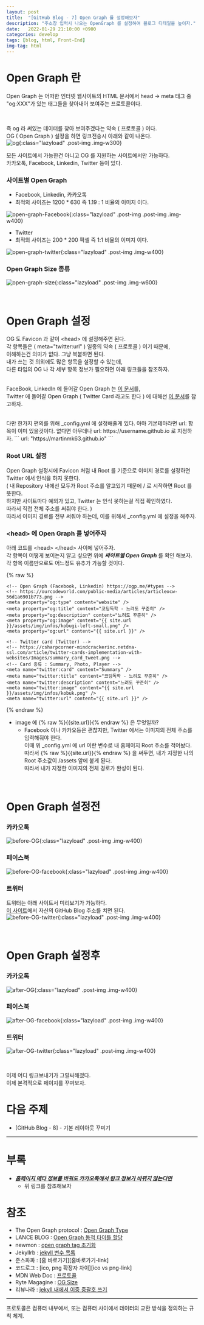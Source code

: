 ```yaml
---
layout: post
title:  "[GitHub Blog - 7] Open Graph 를 설정해보자"
description: "주소창 입력시 나오는 OpenGraph 를 설정하여 블로그 디테일을 높이자."
date:   2022-01-29 21:10:00 +0900
categories: develop
tags: [blog, html, Front-End]
img-tag: html
---
```


# Open Graph 란
Open Graph 는 어떠한 인터넷 웹사이트의 HTML 문서에서 head -> meta 태그 중   
"og:XXX"가 있는 태그들을 찾아내어 보여주는 <span class="tooltip" id="id-1">프로토콜</span>이다.  

<br>

즉 og 라 써있는 데이터를 찾아 보여주겠다는 약속 ( 프로토콜 ) 이다.  
OG ( Open Graph ) 설정을 하면 링크전송시 아래와 같이 나온다.  
![og](/assets/img/post-img/favicon/og.png){:class="lazyload" .post-img .img-w300}    

모든 사이트에서 가능한건 아니고 OG 를 지원하는 사이트에서만 가능하다.  
카카오톡, Facebook, Linkedin, Twitter 등이 있다.  


### 사이트별 Open Graph  
- Facebook, Linkedin, 카카오톡
- 최적의 사이즈는 1200 * 630 즉 1.19 : 1 비율의 이미지 이다.  

![open-graph-Facebook](https://ourcodeworld.com/public-media/articles/articleocw-56d1a6901b773.png){:class="lazyload" .post-img .post-img .img-w400}      



- Twitter   
- 최적의 사이즈는 200 * 200 픽셀 즉 1:1 비율의 이미지 이다.  

![open-graph-twitter](https://csharpcorner-mindcrackerinc.netdna-ssl.com/article/twitter-cards-implementation-with-websites/Images/summary_card_tweet.png){:class="lazyload" .post-img .img-w400}    
   


###  Open Graph Size 종류
![open-graph-size](https://en.ryte.com/magazine/wp-content/uploads/2020/03/og-image-size-guide.png "오픈 그래프 사이즈 - https://en.ryte.com/magazine/open-grap"){:class="lazyload" .post-img .img-w600}     
  
 

<br>

# Open Graph 설정
OG 도 Favicon 과 같이 \<head> 에 설정해주면 된다.  
각 항목들은 ( meta="twitter:url" ) 일종의 약속 ( 프로토콜 ) 이기 때문에,  
이해하는건 의미가 없다. 그냥 복붙하면 된다.   
내가 쓰는 것 의외에도 많은 항목을 설정할 수 있는데,  
다른 타입의 OG 나 각 세부 항목 정보가 필요하면 아래 링크들을 참조하자.    
<br>

FaceBook, LinkedIn 에 들어갈 Open Graph 는 [이 문서][og-link]를,   
Twitter 에 들어갈 Open Graph ( Twitter Card 라고도 한다 ) 에 대해선 [이 문서][twitter-card-link]를 참고하자.   

<br>
다만 한가지 편의를 위해 _config.yml 에 설정해줄게 있다.  
아마 기본테마라면 url: 항목이 이미 있을것이다.    
없다면 아무데나 url: https://username.github.io 로 지정하자.  
```
url: "https://martinmk63.github.io"
```


### Root URL 설정
Open Graph 설정시에 Favicon 처럼 내 Root 를 기준으로 이미지 경로를 설정하면   
Twitter 에서 인식을 하지 못한다.    
( 내 Repository 내에선 모두가 Root 주소를 알고있기 때문에 / 로 시작하면 Root 를 뜻한다.   
하지만 사이트마다 예외가 있고, Twitter 는 인식 못하는걸 직접 확인하였다.  
따라서 직접 전체 주소를 써줘야 한다. )  
따라서 이미지 경로를 전부 써줘야 하는데, 이를 위해서 _config.yml 에 설정을 해주자.  


### \<head> 에 Open Graph 를 넣어주자  
아래 코드를 \<head> \</head> 사이에 넣어주자.  
각 항목이 어떻게 보이는지 알고 싶으면 위에 ***싸이트별 Open Graph*** 를 확인 해보자.  
각 항목 이름만으로도 어느정도 유추가 가능할 것이다.  

{% raw %}  
```
<!-- Open Graph (Facebook, Linkedin) https://ogp.me/#types -->
<!-- https://ourcodeworld.com/public-media/articles/articleocw-56d1a6901b773.png -->
<meta property="og:type" content="website" />
<meta property="og:title" content="코딩독학 - 느려도 꾸준히" /> 
<meta property="og:description" content="느려도 꾸준히" />
<meta property="og:image" content="{{ site.url }}/assets/img/infos/kobugi-left-small.png" />
<meta property="og:url" content="{{ site.url }}" />

<!-- Twitter card (Twitter) -->
<!-- https://csharpcorner-mindcrackerinc.netdna-ssl.com/article/twitter-cards-implementation-with-websites/Images/summary_card_tweet.png -->
<!-- Card 종류 : Summary, Photo, Player -->
<meta name="twitter:card" content="Summary" />    
<meta name="twitter:title" content="코딩독학 - 느려도 꾸준히" /> 
<meta name="twitter:description" content="느려도 꾸준히" />
<meta name="twitter:image" content="{{ site.url }}/assets/img/infos/kobuk.png" />
<meta name="twitter:url" content="{{ site.url }}" />
```  
{% endraw %}  


- image 에 {% raw %}{{site.url}}{% endraw %}  은 무엇일까?
    - Facebook 이나 카카오등은 괜찮지만, Twitter 에서는 이미지의 전체 주소를 입력해줘야 한다.  
    이때 위 _config.yml 에 url 이란 변수로 내 홈페이지 Root 주소를 적어놨다.  
    따라서 {% raw %}{{site.url}}{% endraw %} 을 써두면, 내가 지정한 나의 Root 주소값이 /assets 앞에 붙게 된다.  
    따라서 내가 지정한 이미지의 전체 경로가 완성이 된다.  
  
<br>

# Open Graph 설정전

### 카카오톡
![before-OG](/assets/img/post-img/open-graph/before-OG.png){:class="lazyload" .post-img .img-w400}   

### 페이스북
![before-OG-facebook](/assets/img/post-img/open-graph/before-og-facebook.png){:class="lazyload" .post-img .img-w400}    

### 트위터
트위터는 아래 사이트서 미리보기가 가능하다.   
[이 사이트][twitter-card-val-link]에서 자신의 GitHub Blog 주소를 치면 된다.  
![before-OG-twitter](/assets/img/post-img/open-graph/before-og-twitter.png){:class="lazyload" .post-img .img-w400}  

  
<br>

# Open Graph 설정후  

### 카카오톡
![after-OG](/assets/img/post-img/open-graph/after-OG.png){:class="lazyload" .post-img .img-w400}    

### 페이스북
![after-OG-facebook](/assets/img/post-img/open-graph/after-og-facebook.png){:class="lazyload" .post-img .img-w400}     

### 트위터
![after-OG-twitter](/assets/img/post-img/open-graph/after-og-twitter.png){:class="lazyload" .post-img .img-w400}  

<br>

이제 어디 링크보내기가 그럴싸해졌다.  
이제 본격적으로 페이지를 꾸며보자.  

# 다음 주제
- [GitHub Blog - 8] - 기본 레이아웃 꾸미기

<hr>

# 부록 
- ***[홈페이지 메타 정보를 바꿔도 카카오톡에서 링크 정보가 바뀌지 않는다면][og-초기화-link]***
    - 위 링크를 참조해보자 


# 참조
- The Open Graph protocol : [Open Graph Type][og-link]
- LANCE BLOG : [Open Graph 동적 타이틀 할당][og-동적타이틀-link]
- newmon : [open graph tag 초기화][og-초기화-link]
- Jekyllrb : [jekyll 변수 목록][jekyll-변수-link]
- 준스파파 : [홈 바로가기][홈바로가기-link]
- 코드로그 : [ico, png 확장자 차이][ico vs png-link]
- MDN Web Doc : [프로토콜][protocol-link]
- Ryte Magagine : [OG Size][OG-size-link]
- 리뷰나라 : [jekyll 내에서 이중 중괄호 쓰기][raw-link]



<hr>

<div class="tooltip-desc">
    <div class="tooltip-description" id="desc-1">
    프로토콜은 컴퓨터 내부에서, 또는 컴퓨터 사이에서 데이터의 교환 방식을 정의하는 규칙 체계.
    </div>
</div>

[og-link]: https://ogp.me/#types 
[twitter-card-link]: https://developer.twitter.com/en/docs/twitter-for-websites/cards/guides/getting-started
[twitter-card-val-link]: https://cards-dev.twitter.com/validator
[og-동적타이틀-link]: https://lanace.github.io/articles/what-is-open-graph/
[og-초기화-link]: https://infinitt.tistory.com/285
[protocol-link]: https://developer.mozilla.org/ko/docs/Glossary/Protocol
[OG-size-link]: https://en.ryte.com/magazine/open-graph
[kakao-link]: /bugs/2022/01/21/kakao-link.html
[jekyll-변수-link]: http://jekyllrb-ko.github.io/docs/variables/
[raw-link]: http://daplus.net/markdown-jekyll%EC%9D%98-%EB%A7%88%ED%81%AC-%EB%8B%A4%EC%9A%B4-%EC%BD%94%EB%93%9C-%EB%B8%94%EB%A1%9D-%EB%82%B4%EC%97%90%EC%84%9C-%EC%9D%B4%EC%A4%91-%EC%A4%91%EA%B4%84%ED%98%B8-%EC%9D%B4%EC%8A%A4/